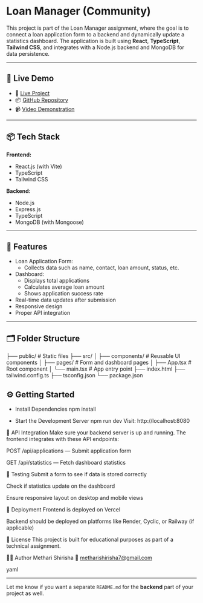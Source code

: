# Loan Manager (Community)

This project is part of the Loan Manager assignment, where the goal is to connect a loan application form to a backend and dynamically update a statistics dashboard. The application is built using **React**, **TypeScript**, **Tailwind CSS**, and integrates with a Node.js backend and MongoDB for data persistence.

---

## 🚀 Live Demo

- 🔗 [Live Project](https://loan-manager-community.vercel.app/)
- 📦 [GitHub Repository](https://github.com/metharishirisha/Assignment-loan-manager-community)
- 📹 [Video Demonstration](https://drive.google.com/file/d/1YXh7sH38PZN3o3ctTqVXORE-Z431HIbH/view?usp=drive_link)

---

## 📦 Tech Stack

**Frontend:**
- React.js (with Vite)
- TypeScript
- Tailwind CSS

**Backend:**
- Node.js
- Express.js
- TypeScript
- MongoDB (with Mongoose)

---

## 🧩 Features

- Loan Application Form:
  - Collects data such as name, contact, loan amount, status, etc.
- Dashboard:
  - Displays total applications
  - Calculates average loan amount
  - Shows application success rate
- Real-time data updates after submission
- Responsive design
- Proper API integration

---

## 🗂️ Folder Structure

├── public/ # Static files
├── src/
│ ├── components/ # Reusable UI components
│ ├── pages/ # Form and dashboard pages
│ ├── App.tsx # Root component
│ └── main.tsx # App entry point
├── index.html
├── tailwind.config.ts
├── tsconfig.json
└── package.json



## ⚙️ Getting Started

* Install Dependencies
npm install

* Start the Development Server
npm run dev
Visit: http://localhost:8080

🔌 API Integration
Make sure your backend server is up and running. The frontend integrates with these API endpoints:

POST /api/applications — Submit application form

GET /api/statistics — Fetch dashboard statistics

🧪 Testing
Submit a form to see if data is stored correctly

Check if statistics update on the dashboard

Ensure responsive layout on desktop and mobile views

🚀 Deployment
Frontend is deployed on Vercel

Backend should be deployed on platforms like Render, Cyclic, or Railway (if applicable)

📄 License
This project is built for educational purposes as part of a technical assignment.

🙋‍♀️ Author
Methari Shirisha
📧 metharishirisha7@gmail.com

yaml

---

Let me know if you want a separate `README.md` for the **backend** part of your project as well.






